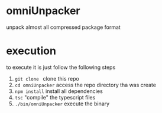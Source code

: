 # omniUnpacker

unpack almost all compressed package format

# execution

to execute it is just follow the following steps

1. `git clone ` clone this repo
2. `cd omniUnpacker` access the repo directory tha was create
3. `npm install` install all dependencies
4. `tsc` "compile" the typescript files
5. `./bin/omniUnpacker` execute the binary